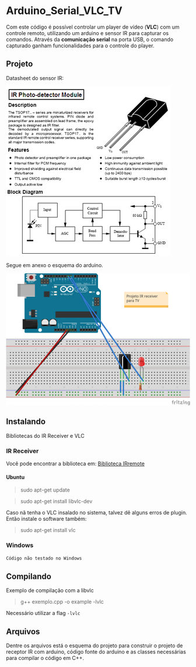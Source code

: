 # Arduino_Serial_VLC_TV
  Com este código é possível controlar um player de vídeo (**VLC**) com um controle remoto, utilizando um arduino e sensor IR para capturar os comandos.
   Através da **comunicação serial** na porta USB, o comando capturado ganham funcionalidades para o controle do player.
   
## Projeto
Datasheet do sensor IR:

![Datasheet sensor](https://github.com/mateustoin/Arduino_Serial_VLC_TV/blob/master/TSOP%20IR%20receiver.PNG)

Segue em anexo o esquema do arduino.

![Projeto do arduino receptor de sinais IR](https://github.com/mateustoin/Arduino_Serial_VLC_TV/blob/master/Sketch_IR_rec.png)

## Instalando
Bibliotecas do IR Receiver e VLC
### IR Receiver
Você pode encontrar a biblioteca em: [Biblioteca IRremote](https://github.com/z3t0/Arduino-IRremote)

#### Ubuntu
>sudo apt-get update

>sudo apt-get install libvlc-dev

Caso nã tenha o VLC insalado no sistema, talvez dê alguns erros de plugin. Então instale o software também:

>sudo apt-get install vlc

### Windows
`Código não testado no Windows`


## Compilando
Exemplo de compilação com a libvlc

>g++ exemplo.cpp -o example -lvlc

Necessário utilizar a flag `-lvlc`

## Arquivos
Dentre os arquivos está o esquema do projeto para construir o projeto de receptor IR com arduino, código fonte do arduino e as classes 
necessárias para compilar o código em C++.
